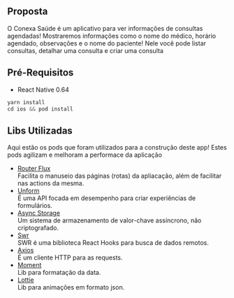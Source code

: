 ## Proposta
  <p align="left">
   O Conexa Saúde é um aplicativo para ver informações de consultas agendadas! Mostraremos informações como o nome do médico, horário agendado, observações e o nome do paciente! Nele você pode listar consultas, detalhar uma consulta e criar uma consulta
</p>

## Pré-Requisitos
* React Native 0.64

```JAVASCRIPT
yarn install
cd ios && pod install
```

## Libs Utilizadas
Aqui estão os pods que foram utilizados para a construção deste app! Estes pods agilizam e melhoram a performace da aplicação
* [Router Flux](https://github.com/aksonov/react-native-router-flux)
<br/>Facilita o manuseio das páginas (rotas) da apliacação, além de facilitar nas actions da mesma.
* [Unform](unform.dev)
<br/>É uma API focada em desempenho para criar experiências de formulários.
* [Async Storage](https://github.com/react-native-async-storage/async-storage)
<br/>Um sistema de armazenamento de valor-chave assíncrono, não criptografado.
* [Swr](https://github.com/vercel/swr)
<br/>SWR é uma biblioteca React Hooks para busca de dados remotos.
* [Axios](https://github.com/axios/axios)
<br/>É um cliente HTTP para as requests.
* [Moment](https://redux.js.org/)
<br/>Lib para formatação da data.
* [Lottie](https://github.com/react-native-community/lottie-react-native)
<br/>Lib para animações em formato json.
